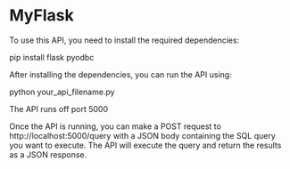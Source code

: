 # MyFlask
To use this API, you need to install the required dependencies:

pip install flask pyodbc

After installing the dependencies, you can run the API using:

python your_api_filename.py

The API runs off port 5000

Once the API is running, you can make a POST request to http://localhost:5000/query with a JSON body containing the SQL query you want to execute. The API will execute the query and return the results as a JSON response.
